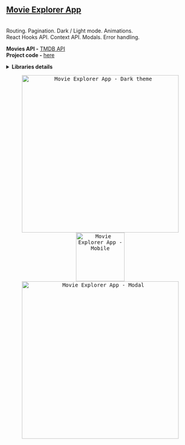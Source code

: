 ## [Movie Explorer App](https://movie-explorer-app-rust.vercel.app)

<br>Routing. Pagination. Dark / Light mode. Animations.
<br>React Hooks API. Context API. Modals. Error handling.

**Movies API -** [TMDB API](https://developer.themoviedb.org/)
<br>
**Project code -** [here](https://github.com/ihorvyshniakov/movie-explorer-app)

<details>
    <br>
    <summary><b>Libraries details</b></summary>
  
  | Library name | Description |
  | --- | --- |
  | [`react`](https://github.com/facebook/react)                                 | Framework |
  | [`react-router`](https://github.com/remix-run/react-router)                  | Routing |
  | [`material-ui`](https://github.com/mui/material-ui)                          | UI system |
  | [`motion`](https://github.com/motiondivision/motion)                         | Animations |
  | [`vite`](https://github.com/vitejs/vite)                                     | Project build tool |
</details>

<p align="center">
    <kbd><img src="https://github.com/user-attachments/assets/bbb085a9-531c-41f3-b1bc-4b0711682d0a" alt="Movie Explorer App - Dark theme" width="420"/></kbd>
    <kbd><img src="https://github.com/user-attachments/assets/a9131bdb-4e9f-4dfb-ae31-a8a21ec52936" alt="Movie Explorer App - Mobile" width="130"/></kbd>
    <kbd><img src="https://github.com/user-attachments/assets/54eb3074-d548-404a-bb60-9f45ce2bcf65" alt="Movie Explorer App - Modal" width="420"/></kbd>
</p>
